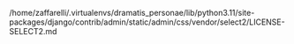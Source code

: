 /home/zaffarelli/.virtualenvs/dramatis_personae/lib/python3.11/site-packages/django/contrib/admin/static/admin/css/vendor/select2/LICENSE-SELECT2.md
